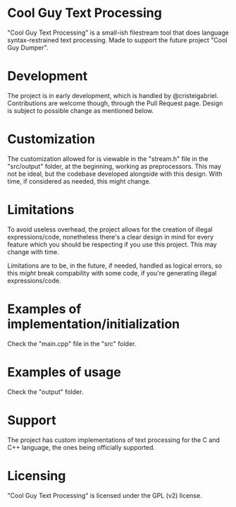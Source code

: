 # Cool Guy Text Processing
"Cool Guy Text Processing" is a small-ish filestream tool that does language syntax-restrained text processing. Made to support the future project "Cool Guy Dumper".

# Development
The project is in early development, which is handled by @cristeigabriel. Contributions are welcome though, through the Pull Request page. Design is subject to possible change as mentioned below.

# Customization
The customization allowed for is viewable in the "stream.h" file in the "src/output" folder, at the beginning, working as preprocessors. This may not be ideal, but the codebase developed alongside with this design. With time, if considered as needed, this might change.

# Limitations
To avoid useless overhead, the project allows for the creation of illegal expressions/code, nonetheless there's a clear design in mind for every feature which you should be respecting if you use this project. This may change with time.

Limitations are to be, in the future, if needed, handled as logical errors, so this *might* break compability with some code, if you're generating illegal expressions/code.

# Examples of implementation/initialization
Check the "main.cpp" file in the "src" folder.

# Examples of usage
Check the "output" folder.

# Support
The project has custom implementations of text processing for the C and C++ language, the ones being officially supported.

# Licensing
"Cool Guy Text Processing" is licensed under the GPL (v2) license.
